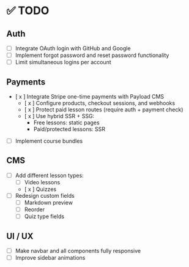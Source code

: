 # ✅ TODO

## Auth

- [ ] Integrate OAuth login with GitHub and Google
- [ ] Implement forgot password and reset password functionality
- [ ] Limit simultaneous logins per account

## Payments

- [ x ] Integrate Stripe one-time payments with Payload CMS
  - [ x ] Configure products, checkout sessions, and webhooks
  - [ x ] Protect paid lesson routes (require auth + payment check)
  - [ x ] Use hybrid SSR + SSG:
    - Free lessons: static pages
    - Paid/protected lessons: SSR
- [ ] Implement course bundles

## CMS

- [ ] Add different lesson types:
  - [ ] Video lessons
  - [ x ] Quizzes
- [ ] Redesign custom fields
  - [ ] Markdown preview
  - [ ] Reorder
  - [ ] Quiz type fields

## UI / UX

- [ ] Make navbar and all components fully responsive
- [ ] Improve sidebar animations
